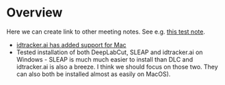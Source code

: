 # Overview

Here we can create link to other meeting notes. See e.g. [this test note](test-note.md).

- [idtracker.ai has added support for Mac](https://gitlab.com/polavieja_lab/idtrackerai/-/issues/76#note_1420532526)
- Tested installation of both DeepLabCut, SLEAP and idtracker.ai on Windows - SLEAP is much much easier to install than DLC and idtracker.ai is also a breeze. I think we should focus on those two. They can also both be installed almost as easily on MacOS).